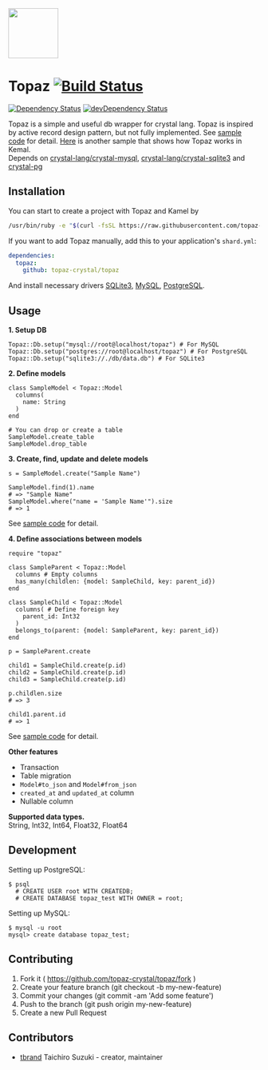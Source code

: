 <img src="https://cloud.githubusercontent.com/assets/3483230/20856901/fad1885e-b95f-11e6-848d-c46e33d8290e.png" width="100px"/>

# Topaz [![Build Status](https://travis-ci.org/topaz-crystal/topaz.svg?branch=master)](https://travis-ci.org/topaz-crystal/topaz)
[![Dependency Status](https://shards.rocks/badge/github/topaz-crystal/topaz/status.svg)](https://shards.rocks/github/topaz-crystal/topaz)
[![devDependency Status](https://shards.rocks/badge/github/topaz-crystal/topaz/dev_status.svg)](https://shards.rocks/github/topaz-crystal/topaz)

Topaz is a simple and useful db wrapper for crystal lang.
Topaz is inspired by active record design pattern, but not fully implemented.
See [sample code](https://github.com/topaz-crystal/topaz/blob/master/samples) for detail.
[Here](https://github.com/topaz-crystal/topaz-kemal-sample) is another sample that shows how Topaz works in Kemal.  
Depends on [crystal-lang/crystal-mysql](https://github.com/crystal-lang/crystal-mysql), [crystal-lang/crystal-sqlite3](https://github.com/crystal-lang/crystal-sqlite3) and [crystal-pg](https://github.com/will/crystal-pg)

## Installation
You can start to create a project with Topaz and Kamel by

```bash
/usr/bin/ruby -e "$(curl -fsSL https://raw.githubusercontent.com/topaz-crystal/topaz/master/tools/install.rb)"
```

If you want to add Topaz manually, add this to your application's `shard.yml`:

```yaml
dependencies:
  topaz:
    github: topaz-crystal/topaz
```

And install necessary drivers [SQLite3](https://github.com/crystal-lang/crystal-sqlite3),
 [MySQL](https://github.com/crystal-lang/crystal-mysql), [PostgreSQL](https://github.com/will/crystal-pg).

## Usage

**1. Setup DB**
```crystal
Topaz::Db.setup("mysql://root@localhost/topaz") # For MySQL
Topaz::Db.setup("postgres://root@localhost/topaz") # For PostgreSQL
Topaz::Db.setup("sqlite3://./db/data.db") # For SQLite3
```

**2. Define models**
```crystal
class SampleModel < Topaz::Model
  columns(
    name: String
  )
end

# You can drop or create a table
SampleModel.create_table
SampleModel.drop_table
```

**3. Create, find, update and delete models**
```crystal
s = SampleModel.create("Sample Name")

SampleModel.find(1).name
# => "Sample Name"
SampleModel.where("name = 'Sample Name'").size
# => 1
```
See [sample code](https://github.com/topaz-crystal/topaz/blob/master/samples/model.cr) for detail.

**4. Define associations between models**
```crystal
require "topaz"

class SampleParent < Topaz::Model
  columns # Empty columns
  has_many(childlen: {model: SampleChild, key: parent_id})
end

class SampleChild < Topaz::Model
  columns( # Define foreign key
    parent_id: Int32
  )
  belongs_to(parent: {model: SampleParent, key: parent_id})
end

p = SampleParent.create

child1 = SampleChild.create(p.id)
child2 = SampleChild.create(p.id)
child3 = SampleChild.create(p.id)

p.childlen.size
# => 3

child1.parent.id
# => 1
```
See [sample code](https://github.com/topaz-crystal/topaz/blob/master/samples/association.cr) for detail.  

**Other features**
* Transaction
* Table migration
* `Model#to_json` and `Model#from_json`
* `created_at` and `updated_at` column
* Nullable column

**Supported data types.**  
String, Int32, Int64, Float32, Float64  

## Development

Setting up PostgreSQL:

```
$ psql
  # CREATE USER root WITH CREATEDB;
  # CREATE DATABASE topaz_test WITH OWNER = root;
```

Setting up MySQL:

```
$ mysql -u root
mysql> create database topaz_test;
```

## Contributing

1. Fork it ( https://github.com/topaz-crystal/topaz/fork )
2. Create your feature branch (git checkout -b my-new-feature)
3. Commit your changes (git commit -am 'Add some feature')
4. Push to the branch (git push origin my-new-feature)
5. Create a new Pull Request

## Contributors

- [tbrand](https://github.com/tbrand) Taichiro Suzuki - creator, maintainer
